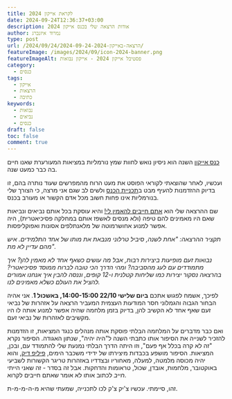 ```yaml
---
title: לקראת אייקון 2024
date: 2024-09-24T12:36:37+03:00
description: אודות הרצאה שלי בכנס אייקון 2024
author: נמרוד איזנברג
type: post
url: /2024/09/24/2024-09-24-הרצאה-באייקון-2024/
featureImage: /images/2024/09/icon-2024-banner.png
featureImageAlt: פסטיבל אייקון 2024 - אייקון נבואות
category:
  - כנסים
tags:
  - אייקון
  - הרצאות
  - כתיבה
keywords:
  - נבואות
  - נביאים
  - כנסים
draft: false
toc: false
comment: true
---
```

[כנס אייקון](https://2024.iconfestival.org.il/) השנה הוא ניסיון נואש לחוות שמץ נורמליות במציאות המעורערת שאנו חיים בה כבר כמעט שנה.

ועכשיו, לאחר שהוצאתי לקוראי הפוסט את מעט הרוח מהמפרשים שעוד נותרה בהם, זו בדיוק ההזדמנות להעיף מבט ב[תכניית הכנס](https://tickets.sf-f.org.il/icon2024/) ולשים לב שגם אני מרצה, כי הצורך שלי בנורמליות אינו פחות חשוב מכל אדם הקשור או מעורב בכנס.

שם ההרצאה שלי הוא [אתם חייבים להאמין לי!](https://tickets.sf-f.org.il/icon2024/event/%d7%90%d7%aa%d7%9d-%d7%97%d7%99%d7%99%d7%91%d7%99%d7%9d-%d7%9c%d7%94%d7%90%d7%9e%d7%99%d7%9f-%d7%9c%d7%99/) והיא עוסקת בכל אותם נביאים ונביאות שאם היו מאמינים להם טיפה (ולא מנסים לאשפז אותם במחלקה פסיכיאטרית), היה אפשר למנוע אחושרמוטה של מלאנתלפים אסונות ואפוקליפסות.

*תקציר ההרצאה: "אחת לשנה, סיביל טרלוני מנבאת את מותו של אחד התלמידים. איש מהם עדיין לא מת".*

*נבואות זעם מופיעות ביצירות רבות, אבל מה עושים כשאף אחד לא מאמין להן? איך מתמודדים עם לעג מהסביבה? ומהי הדרך הכי טובה לברוח ממוסד פסיכיאטרי? בהרצאה נסקור יצירות כמו שליחות קטלנית ו-12 קופים, וננסה להבין איך אנחנו אמורים להציל את העולם כשלא מאמינים לנו.*

לפיכך, אשמח לפגוש אתכם **ביום שלישי 22/10 14:00-15:00, באשכול 1**. אני אהיה הבחור הגבוה והגמלוני חסר המודעות העצמית המעביר הרצאה על אזהרות של נביאי זעם שאף אחד לא הקשיב להן, בדיוק בזמן מלחמה שהיה אפשר למנוע אותה לו היו מקשיבים לאזהרות של נביאי זעם.

ואם כבר מדברים על המלחמה הבלתי פוסקת אותה מנהלים כנגד המציאות, זו הזדמנות להזכיר לשנייה את הסיפור אותו כתבתי השנה ל"היה יהיה", שנתון האגודה. הסיפור נקרא "זה לא קרה בכלל אף פעם", וזו היתה הדרך הבלתי נמנעת שלי להתמודד עם, ובכן, המציאות. הסיפור מושפע בכבדות מיצירתו של ידידי משכבר הימים, [פיליפ דיק](2024-08-24-המטריקס-של-גלית.md), והוא יהיה מכוסה מלמטה, למעלה, מאחוריו ובצדדיו באזהרות טריגר הקשורות לשביעי באוקטובר, מלחמות, אובדן, שכול, טראומות והדחקות. אבל זה בסדר - זה שאני הייתי *חייב* לכתוב אותו לא אומר שאתם חייבים לקרוא.

זהו, סיימתי. עכשיו צ'יק צ'ק לכו לתכנייה, שמעתי שהיא מ-ה-מ-מ-ת.

